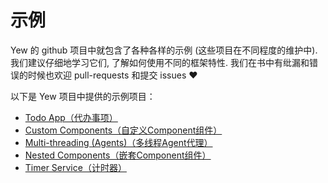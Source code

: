 # 示例

Yew 的 github 项目中就包含了各种各样的示例 \(这些项目在不同程度的维护中\). 我们建议仔细地学习它们, 了解如何使用不同的框架特性. 我们在书中有纰漏和错误的时候也欢迎 pull-requests 和提交 issues ♥️

以下是 Yew 项目中提供的示例项目：

* [Todo App（代办事项）](https://github.com/yewstack/yew/tree/master/examples/todomvc)
* [Custom Components（自定义Component组件）](https://github.com/yewstack/yew/tree/master/examples/custom_components)
* [Multi-threading \(Agents\)（多线程Agent代理）](https://github.com/yewstack/yew/tree/master/examples/multi_thread)
* [Nested Components（嵌套Component组件）](https://github.com/yewstack/yew/tree/master/examples/nested_list)
* [Timer Service（计时器）](https://github.com/yewstack/yew/tree/master/examples/timer)

